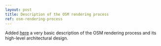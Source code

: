```yaml
---
layout: post
title: Description of the OSM rendering process
ref: osm-rendering-process
---
```


Added [here](osm-rendering-process) a very basic description of the OSM rendering process and its high-level architectural design.
